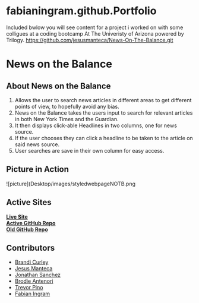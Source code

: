 # fabianingram.github.Portfolio
Included bwlow you will see content for a project i worked on with some colligues at a coding bootcamp At The Univeristy of Arizona powered by Trilogy.
https://github.com/jesusmanteca/News-On-The-Balance.git

# News on the Balance  
  
## About News on the Balance  
1. Allows the user to search news articles in different areas to get different points of view, to hopefully avoid any bias.  
2. News on the Balance takes the users input to search for relevant articles in both New York Times and the Guardian.  
3. It then displays click-able Headlines in two columns, one for news source.  
4. If the user chooses they can click a headline to be taken to the article on said news source.  
5. User searches are save in their own column for easy access.
  
## Picture in Action  
![picture](Desktop/images/styledwebpageNOTB.png
  
## Active Sites 
[**Live Site**](https://jesusmanteca.github.io/News-On-The-Balance/)  
[**Active GitHub Repo**](https://github.com/jesusmanteca/News-On-The-Balance)  
[**Old GitHub Repo**](https://github.com/jesusmanteca/colab-app)  
  
## Contributors
* [Brandi Curley](https://github.com/galacticnative)  
* [Jesus Manteca](https://github.com/jesusmanteca)  
* [Jonathan Sanchez](https://github.com/J-sanchez)  
* [Brodie Antenori](https://github.com/antenorib1)  
* [Trevor Pino](https://github.com/TPino92)  
* [Fabian Ingram](https://github.com/fabianingram)

